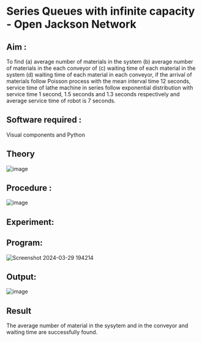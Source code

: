 # Series Queues with infinite capacity - Open Jackson Network

## Aim :
To find (a) average number of materials in the system (b) average number of materials in the each conveyor of (c) waiting time of each material in the system (d) waiting time of each material in each conveyor, if the arrival  of materials follow Poisson process with the mean interval time 12 seconds, service time of  lathe machine in series follow exponential distribution  with service time  1 second, 1.5 seconds and 1.3 seconds respectively and average service time of robot is 7 seconds.

## Software required :
Visual components and Python

## Theory

![image](https://user-images.githubusercontent.com/103921593/203239736-7b81f599-71a8-4ae7-b63e-5d98acd9ea54.png)


## Procedure :

![image](https://user-images.githubusercontent.com/103921593/203239789-bc870dce-6727-487b-a0e2-4fc3f5114889.png)


## Experiment:


## Program:
![Screenshot 2024-03-29 194214](https://github.com/Lakshmi-v-Priya/Open-Jacson-Networks/assets/151720706/8cf04e70-88ae-40d1-bc76-db21092421b4)

## Output:
![image](https://github.com/Lakshmi-v-Priya/Open-Jacson-Networks/assets/151720706/9dcce4d9-822a-4ac1-8a9f-ef875c47dd8e)

## Result
The average number of material in the sysytem and in the conveyor and waiting time are successfully found.  
